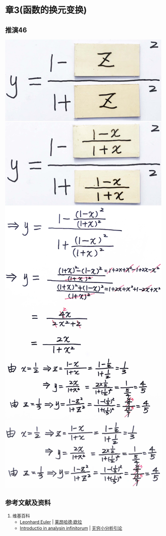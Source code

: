 # 章3(函数的换元变换)

## 推演46

![](/images/无穷级数/欧拉的无穷分析引论中典型的推演实验/章3/推演46/46-1.jpg)
![](/images/无穷级数/欧拉的无穷分析引论中典型的推演实验/章3/推演46/46-2.jpg)
![](/images/无穷级数/欧拉的无穷分析引论中典型的推演实验/章3/推演46/46-3.jpg)
![](/images/无穷级数/欧拉的无穷分析引论中典型的推演实验/章3/推演46/46-4.jpg)

## 参考文献及资料

1. 维基百科
	- [Leonhard Euler](https://en.wikipedia.org/wiki/Leonhard_Euler) | [莱昂哈德·欧拉](https://zh.wikipedia.org/wiki/%E8%90%8A%E6%98%82%E5%93%88%E5%BE%B7%C2%B7%E6%AD%90%E6%8B%89) 
	- [Introductio in analysin infinitorum](https://en.wikipedia.org/wiki/Introductio_in_analysin_infinitorum) | [无穷小分析引论](https://zh.wikipedia.org/wiki/%E6%97%A0%E7%A9%B7%E5%B0%8F%E5%88%86%E6%9E%90%E5%BC%95%E8%AE%BA) 




